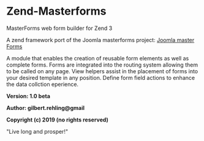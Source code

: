 # Zend-Masterforms
MasterForms web form builder for Zend 3

A zend framework port of the Joomla masterforms project:
[Joomla master Forms](http://www.joomlamasterforms.com)

A module that enables the creation of reusable form elements as well as complete forms.
Forms are integrated into the routing system allowing them to be called on any page.
View helpers assist in the placement of forms into your desired template in any position.
Define form field actions to enhance the data collction eperience.

**Version: 1.0 beta**

**Author: gilbert.rehling@gmail**

**Copyright (c) 2019 (no rights reserved)**

"Live long and prosper!"
